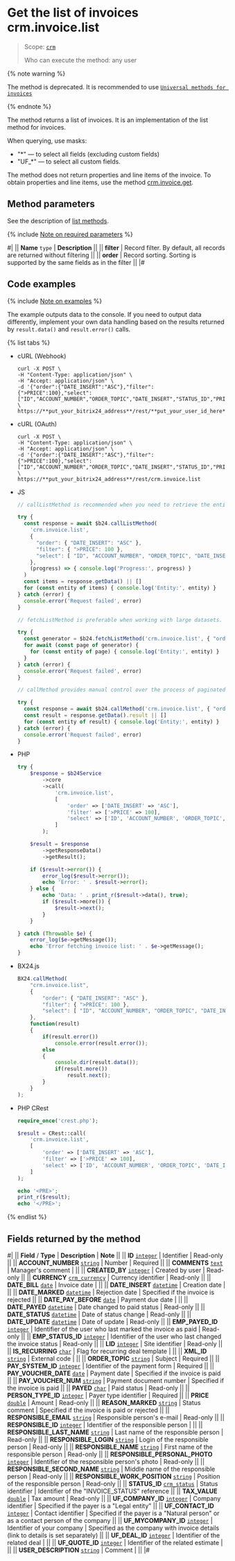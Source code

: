 # Get the list of invoices crm.invoice.list

> Scope: [`crm`](../../../scopes/permissions.md)
>
> Who can execute the method: any user

{% note warning %}

The method is deprecated. It is recommended to use [`Universal methods for invoices`](../../universal/invoice.md)

{% endnote %}

The method returns a list of invoices. It is an implementation of the list method for invoices.

When querying, use masks:

- "*" — to select all fields (excluding custom fields)
- "UF_*" — to select all custom fields.

The method does not return properties and line items of the invoice. To obtain properties and line items, use the method [crm.invoice.get](./crm-invoice-get.md).

## Method parameters

See the description of [list methods](../../../how-to-call-rest-api/list-methods-pecularities.md).

{% include [Note on required parameters](../../../../_includes/required.md) %}

#|
|| **Name**
`type` | **Description** ||
|| **filter**
 | Record filter. By default, all records are returned without filtering ||
|| **order**
 | Record sorting. Sorting is supported by the same fields as in the filter ||
|#

## Code examples

{% include [Note on examples](../../../../_includes/examples.md) %}

The example outputs data to the console. If you need to output data differently, implement your own data handling based on the results returned by `result.data()` and `result.error()` calls.

{% list tabs %}

- cURL (Webhook)

    ```http
    curl -X POST \
    -H "Content-Type: application/json" \
    -H "Accept: application/json" \
    -d '{"order":{"DATE_INSERT":"ASC"},"filter":{">PRICE":100},"select":["ID","ACCOUNT_NUMBER","ORDER_TOPIC","DATE_INSERT","STATUS_ID","PRICE","CURRENCY_ID"]}' \
    https://**put_your_bitrix24_address**/rest/**put_your_user_id_here**/**put_your_webhook_here**/crm.invoice.list
    ```

- cURL (OAuth)

    ```http
    curl -X POST \
    -H "Content-Type: application/json" \
    -H "Accept: application/json" \
    -d '{"order":{"DATE_INSERT":"ASC"},"filter":{">PRICE":100},"select":["ID","ACCOUNT_NUMBER","ORDER_TOPIC","DATE_INSERT","STATUS_ID","PRICE","CURRENCY_ID"],"auth":"**put_access_token_here**"}' \
    https://**put_your_bitrix24_address**/rest/crm.invoice.list
    ```

- JS

    ```js
    // callListMethod is recommended when you need to retrieve the entire set of list data and the volume of records is relatively small (up to about 1000 items). The method loads all data at once, which can lead to high memory load when working with large volumes.
    
    try {
      const response = await $b24.callListMethod(
        'crm.invoice.list',
        {
          "order": { "DATE_INSERT": "ASC" },
          "filter": { ">PRICE": 100 },
          "select": [ "ID", "ACCOUNT_NUMBER", "ORDER_TOPIC", "DATE_INSERT", "STATUS_ID", "PRICE", "CURRENCY_ID" ]
        },
        (progress) => { console.log('Progress:', progress) }
      )
      const items = response.getData() || []
      for (const entity of items) { console.log('Entity:', entity) }
    } catch (error) {
      console.error('Request failed', error)
    }
    
    // fetchListMethod is preferable when working with large datasets. The method implements iterative selection using a generator, allowing data to be processed in parts and efficiently using memory.
    
    try {
      const generator = $b24.fetchListMethod('crm.invoice.list', { "order": { "DATE_INSERT": "ASC" }, "filter": { ">PRICE": 100 }, "select": [ "ID", "ACCOUNT_NUMBER", "ORDER_TOPIC", "DATE_INSERT", "STATUS_ID", "PRICE", "CURRENCY_ID" ] }, 'ID')
      for await (const page of generator) {
        for (const entity of page) { console.log('Entity:', entity) }
      }
    } catch (error) {
      console.error('Request failed', error)
    }
    
    // callMethod provides manual control over the process of paginated data retrieval through the start parameter. It is suitable for scenarios where precise control over request batches is required. However, with large volumes of data, it may be less efficient compared to fetchListMethod.
    
    try {
      const response = await $b24.callMethod('crm.invoice.list', { "order": { "DATE_INSERT": "ASC" }, "filter": { ">PRICE": 100 }, "select": [ "ID", "ACCOUNT_NUMBER", "ORDER_TOPIC", "DATE_INSERT", "STATUS_ID", "PRICE", "CURRENCY_ID" ] }, 0)
      const result = response.getData().result || []
      for (const entity of result) { console.log('Entity:', entity) }
    } catch (error) {
      console.error('Request failed', error)
    }
    ```

- PHP

    ```php
    try {
        $response = $b24Service
            ->core
            ->call(
                'crm.invoice.list',
                [
                    'order' => ['DATE_INSERT' => 'ASC'],
                    'filter' => ['>PRICE' => 100],
                    'select' => ['ID', 'ACCOUNT_NUMBER', 'ORDER_TOPIC', 'DATE_INSERT', 'STATUS_ID', 'PRICE', 'CURRENCY_ID'],
                ]
            );
    
        $result = $response
            ->getResponseData()
            ->getResult();
    
        if ($result->error()) {
            error_log($result->error());
            echo 'Error: ' . $result->error();
        } else {
            echo 'Data: ' . print_r($result->data(), true);
            if ($result->more()) {
                $result->next();
            }
        }
    
    } catch (Throwable $e) {
        error_log($e->getMessage());
        echo 'Error fetching invoice list: ' . $e->getMessage();
    }
    ```

- BX24.js

    ```js
    BX24.callMethod(
        "crm.invoice.list",
        {
            "order": { "DATE_INSERT": "ASC" },
            "filter": { ">PRICE": 100 },
            "select": [ "ID", "ACCOUNT_NUMBER", "ORDER_TOPIC", "DATE_INSERT", "STATUS_ID", "PRICE", "CURRENCY_ID" ]
        },
        function(result)
        {
            if(result.error())
                console.error(result.error());
            else
            {
                console.dir(result.data());
                if(result.more())
                    result.next();
            }
        }
    );
    ```

- PHP CRest

    ```php
    require_once('crest.php');

    $result = CRest::call(
        'crm.invoice.list',
        [
            'order' => ['DATE_INSERT' => 'ASC'],
            'filter' => ['>PRICE' => 100],
            'select' => ['ID', 'ACCOUNT_NUMBER', 'ORDER_TOPIC', 'DATE_INSERT', 'STATUS_ID', 'PRICE', 'CURRENCY_ID']
        ]
    );

    echo '<PRE>';
    print_r($result);
    echo '</PRE>';
    ```

{% endlist %}

## Fields returned by the method

#|
|| **Field** / **Type** | **Description** | **Note** ||
|| **ID**
[`integer`](../../../data-types.md) | Identifier | Read-only ||
|| **ACCOUNT_NUMBER**
[`string`](../../../data-types.md) | Number | Required ||
|| **COMMENTS**
[`text`](../../../data-types.md) | Manager's comment | ||
|| **CREATED_BY**
[`integer`](../../../data-types.md) | Created by user | Read-only ||
|| **CURRENCY**
[`crm_currency`](../../../data-types.md) | Currency identifier | Read-only ||
|| **DATE_BILL**
[`date`](../../../data-types.md) | Invoice date | ||
|| **DATE_INSERT**
[`datetime`](../../../data-types.md) | Creation date | ||
|| **DATE_MARKED**
[`datetime`](../../../data-types.md) | Rejection date | Specified if the invoice is rejected ||
|| **DATE_PAY_BEFORE**
[`date`](../../../data-types.md) | Payment due date | ||
|| **DATE_PAYED**
[`datetime`](../../../data-types.md) | Date changed to paid status | Read-only ||
|| **DATE_STATUS**
[`datetime`](../../../data-types.md) | Date of status change | Read-only ||
|| **DATE_UPDATE**
[`datetime`](../../../data-types.md) | Date of update | Read-only ||
|| **EMP_PAYED_ID**
[`integer`](../../../data-types.md) | Identifier of the user who last marked the invoice as paid | Read-only ||
|| **EMP_STATUS_ID**
[`integer`](../../../data-types.md) | Identifier of the user who last changed the invoice status | Read-only ||
|| **LID**
[`integer`](../../../data-types.md) | Site identifier | Read-only ||
|| **IS_RECURRING**
[`char`](../../../data-types.md) | Flag for recurring deal template | ||
|| **XML_ID**
[`string`](../../../data-types.md) | External code | ||
|| **ORDER_TOPIC**
[`string`](../../../data-types.md) | Subject | Required ||
|| **PAY_SYSTEM_ID**
[`integer`](../../../data-types.md) | Identifier of the payment form | Required ||
|| **PAY_VOUCHER_DATE**
[`date`](../../../data-types.md) | Payment date | Specified if the invoice is paid ||
|| **PAY_VOUCHER_NUM**
[`string`](../../../data-types.md) | Payment document number | Specified if the invoice is paid ||
|| **PAYED**
[`char`](../../../data-types.md) | Paid status | Read-only ||
|| **PERSON_TYPE_ID**
[`integer`](../../../data-types.md) | Payer type identifier | Required ||
|| **PRICE**
[`double`](../../../data-types.md) | Amount | Read-only ||
|| **REASON_MARKED**
[`string`](../../../data-types.md) | Status comment | Specified if the invoice is paid or rejected ||
|| **RESPONSIBLE_EMAIL**
[`string`](../../../data-types.md) | Responsible person's e-mail | Read-only ||
|| **RESPONSIBLE_ID**
[`integer`](../../../data-types.md) | Identifier of the responsible person | ||
|| **RESPONSIBLE_LAST_NAME**
[`string`](../../../data-types.md) | Last name of the responsible person | Read-only ||
|| **RESPONSIBLE_LOGIN**
[`string`](../../../data-types.md) | Login of the responsible person | Read-only ||
|| **RESPONSIBLE_NAME**
[`string`](../../../data-types.md) | First name of the responsible person | Read-only ||
|| **RESPONSIBLE_PERSONAL_PHOTO**
[`integer`](../../../data-types.md) | Identifier of the responsible person's photo | Read-only ||
|| **RESPONSIBLE_SECOND_NAME**
[`string`](../../../data-types.md) | Middle name of the responsible person | Read-only ||
|| **RESPONSIBLE_WORK_POSITION**
[`string`](../../../data-types.md) | Position of the responsible person | Read-only ||
|| **STATUS_ID**
[`crm_status`](../../../data-types.md) | Status identifier | Identifier of the "INVOICE_STATUS" reference ||
|| **TAX_VALUE**
[`double`](../../../data-types.md) | Tax amount | Read-only ||
|| **UF_COMPANY_ID**
[`integer`](../../../data-types.md) | Company identifier | Specified if the payer is a "Legal entity" ||
|| **UF_CONTACT_ID**
[`integer`](../../../data-types.md) | Contact identifier | Specified if the payer is a "Natural person" or as a contact person of the company ||
|| **UF_MYCOMPANY_ID**
[`integer`](../../../data-types.md) | Identifier of your company | Specified as the company with invoice details (link to details is set separately) ||
|| **UF_DEAL_ID**
[`integer`](../../../data-types.md) | Identifier of the related deal | ||
|| **UF_QUOTE_ID**
[`integer`](../../../data-types.md) | Identifier of the related estimate | ||
|| **USER_DESCRIPTION**
[`string`](../../../data-types.md) | Comment | ||
|#